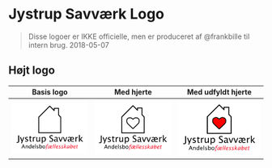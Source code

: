 # Jystrup Savværk Logo

> Disse logoer er IKKE officielle, men er produceret af @frankbille til intern brug. 2018-05-07

## Højt logo

| Basis logo                       | Med hjerte                                  | Med udfyldt hjerte                                 |
| -------------------------------- | ------------------------------------------- | -------------------------------------------------- |
| ![Logo variation 1](js_logo.png) | ![Logo variation 2](js_logo_with_heart.png) | ![Logo variation 3](js_logo_with_heart_filled.png) |
